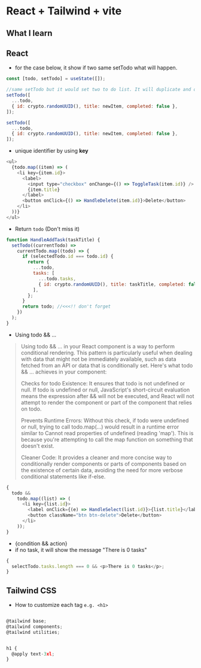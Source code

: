 # React + Tailwind + vite

## What I learn

## React

- for the case below, it show if two same setTodo what will happen.

```js
const [todo, setTodo] = useState([]);

//same setTodo but it would set two to do list. It will duplicate and overwrite the first one since todo is a empty list and it will take it every time.
setTodo([
  ...todo,
  { id: crypto.randomUUID(), title: newItem, completed: false },
]);

setTodo([
  ...todo,
  { id: crypto.randomUUID(), title: newItem, completed: false },
]);
```

- unique identifier by using <b>key</b>

```js
<ul>
  {todo.map((item) => (
    <li key={item.id}>
      <label>
        <input type="checkbox" onChange={() => ToggleTask(item.id)} />
        {item.title}
      </label>
      <button onClick={() => HandleDelete(item.id)}>Delete</button>
    </li>
  ))}
</ul>
```

- Return `todo` (Don't miss it)

```js
function HandleAddTask(taskTitle) {
  setTodo((currentTodo) =>
    currentTodo.map((todo) => {
      if (selectedTodo.id === todo.id) {
        return {
          ...todo,
          tasks: [
            ...todo.tasks,
            { id: crypto.randomUUID(), title: taskTitle, completed: false },
          ],
        };
      }
      return todo; //<<<!! don't forget
    })
  );
}
```

- Using todo && ...

> Using todo && ... in your React component is a way to perform conditional rendering. This pattern is particularly useful when dealing with data that might not be immediately available, such as data fetched from an API or data that is conditionally set. Here's what todo && ... achieves in your component:
>
> Checks for todo Existence: It ensures that todo is not undefined or null. If todo is undefined or null, JavaScript's short-circuit evaluation means the expression after && will not be executed, and React will not attempt to render the component or part of the component that relies on todo.
>
> Prevents Runtime Errors: Without this check, if todo were undefined or null, trying to call todo.map(...) would result in a runtime error similar to Cannot read properties of undefined (reading 'map'). This is because you're attempting to call the map function on something that doesn't exist.
>
> Cleaner Code: It provides a cleaner and more concise way to conditionally render components or parts of components based on the existence of certain data, avoiding the need for more verbose conditional statements like if-else.

```js
{
  todo &&
    todo.map((list) => (
      <li key={list.id}>
        <label onClick={(e) => HandleSelect(list.id)}>{list.title}</label>
        <button className="btn btn-delete">Delete</button>
      </li>
    ));
}
```

- {condition && action}
- if no task, it will show the message "There is 0 tasks"

```js
{
  selectTodo.tasks.length === 0 && <p>There is 0 tasks</p>;
}
```

## Tailwind CSS

- How to customize each tag `e.g. <h1>`

```js

@tailwind base;
@tailwind components;
@tailwind utilities;


h1 {
  @apply text-3xl;
}

```
